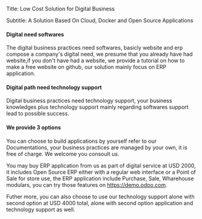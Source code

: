 Title: Low Cost Solution for Digital Business

Subtitle: A Solution Based On Cloud, Docker and Open Source Applications 

#### Digital need softwares

The digital business practices need softwares, basicly website and erp compose a company's digital need, we presume  that you already have had website,if you don't have had a website, we provide a tutorial on how to make a free website on github, our solution mainly focus on ERP application.

#### Digital path need technology support

Digital business  practices need technology support, your business knowledges plus technology support mainly regarding softwares support lead to possible success.  

#### We provide 3 options 

You can choose to build applications by yourself refer to  our Documentations, your business practices are managed by your own, it is free of charge. We welcome you consoult us.

You may buy ERP application from us as part of digital service  at USD 2000, it includes Open Source ERP either with a regular web interface or a Point of Sale for store use, the ERP application include Purchase, Sale, Wharehouse modulars, you can try those features on https://demo.odoo.com.

Futher more, you can also choose to use our technology support alone with second option at USD 4000 total, alone with second option application and technology support as well.
